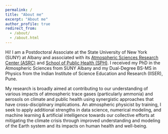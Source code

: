 ```yaml
---
permalink: /
title: "About me"
excerpt: "About me"
author_profile: true
redirect_from: 
  - /about/
  - /about.html
---
```


Hi! I am a Postdoctoral Associate at the State University of New York (SUNY) at Albany and associated with its [Atmospheric Sciences Research Center (ASRC)](https://www.albany.edu/asrc) and [School of Public Health (SPH)](https://www.albany.edu/sph). I received my PhD in the Atmospheric Sciences from SUNY Albany and my Dual-Degree BS-MS in Physics from the Indian Institute of Science Education and Research (IISER), Pune. 

My research is broadly aimed at contributing to our understanding of various impacts of atmospheric trace gases (particularly ammonia) and aerosols on climate and public health using synergistic approaches that have cross-disciplinary implications. An atmospheric physicist by training, I seek to apply additional strengths in data science, numerical modeling, and machine learning & artificial intelligence towards our collective efforts at mitigating the climate crisis through improved understanding and modeling of the Earth system and its impacts on human health and well-being.